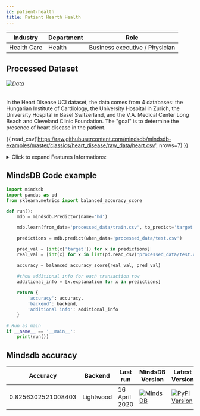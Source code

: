 ```yaml
---
id: patient-health
title: Patient Hearth Health  
---
```


| Industry       | Department | Role               |
|----------------|------------|--------------------|
| Health Care | Health | Business executive / Physician |

## Processed Dataset 

###### [![Data](https://img.shields.io/badge/GET--DATA-HearthDisease-green)](https://github.com/mindsdb/mindsdb-examples/tree/master/classics/heart_disease/processed_data)

In the Heart Disease UCI dataset, the data comes from 4 databases: the Hungarian Institute of Cardiology, the University Hospital in Zurich, the University Hospital in Basel Switzerland, and the V.A. Medical Center Long Beach and Cleveland Clinic Foundation. The "goal" is to determine the presence of heart disease in the patient.

{{ read_csv('https://raw.githubusercontent.com/mindsdb/mindsdb-examples/master/classics/heart_disease/raw_data/heart.csv', nrows=7) }}

<details>
  <summary>Click to expand Features Informations:</summary>

```
1. age: age in years
2. sex: sex (1 = male; 0 = female)
3.  cp: chest pain type
    * Value 1: typical angina
    * Value 2: atypical angina
    * Value 3: non-anginal pain
    * Value 4: asymptomatic
4. trestbps: resting blood pressure (in mm Hg on admission to the hospital)
5. chol: serum cholestoral in mg/dl
6. fbs: (fasting blood sugar > 120 mg/dl) (1 = true; 0 = false)
7.  restecg: resting electrocardiographic results
    * Value 0: normal
    * Value 1: having ST-T wave abnormality (T wave inversions and/or ST elevation or depression of > 0.05 mV)
    * Value 2: showing probable or definite left ventricular hypertrophy by Estes' criteria
8. thalach: maximum heart rate achieved
9. exang: exercise induced angina (1 = yes; 0 = no)
10. oldpeak = ST depression induced by exercise relative to rest
11. slope: the slope of the peak exercise ST segment
    * Value 1: upsloping
    * Value 2: flat
    * Value 3: downsloping
12. ca: number of major vessels (0-3) colored by flourosopy
13. thal: 3 = normal; 6 = fixed defect; 7 = reversable defect
14. num: diagnosis of heart disease (angiographic disease status)
    * Value 0: < 50% diameter narrowing
    * Value 1: > 50% diameter narrowing
```

</details>

## MindsDB Code example
```python
import mindsdb
import pandas as pd
from sklearn.metrics import balanced_accuracy_score

def run():
    mdb = mindsdb.Predictor(name='hd')

    mdb.learn(from_data='processed_data/train.csv', to_predict='target')

    predictions = mdb.predict(when_data='processed_data/test.csv')

    pred_val = [int(x['target']) for x in predictions]
    real_val = [int(x) for x in list(pd.read_csv('processed_data/test.csv')['target'])]

    accuracy = balanced_accuracy_score(real_val, pred_val)

    #show additional info for each transaction row
    additional_info = [x.explanation for x in predictions]
      
    return {
        'accuracy': accuracy,
        'backend': backend,
        'additional info': additional_info
    }

# Run as main
if __name__ == '__main__':
    print(run())
```

## Mindsdb accuracy


| Accuracy       | Backend  | Last run | MindsDB Version | Latest Version|
|----------------|-------------------|----------------------|-----------------|--------------|
| 0.8256302521008403 | Lightwood | 16 April 2020 | [![MindsDB](https://img.shields.io/badge/pypi--package-1.16.0-green)](https://pypi.org/project/MindsDB/1.16.0/)|   <a href="https://pypi.org/project/MindsDB/"><img src="https://badge.fury.io/py/MindsDB.svg" alt="PyPi Version"></a>|
